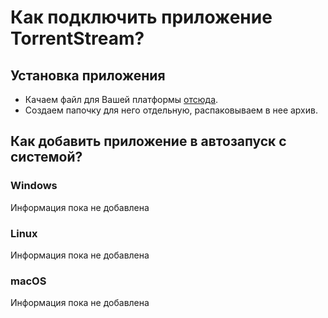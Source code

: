 # Как подключить приложение TorrentStream?
## Установка приложения
- Качаем файл для Вашей платформы [отсюда](https://github.com/trueromanus/TorrentStream/releases/latest).
- Создаем папочку для него отдельную, распаковываем в нее архив.
## Как добавить приложение в автозапуск с системой?
### Windows
Информация пока не добавлена
### Linux
Информация пока не добавлена
### macOS
Информация пока не добавлена


